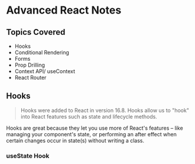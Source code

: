 # Advanced React Notes

## Topics Covered

- Hooks
- Conditional Rendering
- Forms
- Prop Drilling
- Context API/ useContext
- React Router

## Hooks

> Hooks were added to React in version 16.8.
> Hooks allow us to "hook" into React features such as state and lifecycle methods.

Hooks are great because they let you use more of React's features – like managing your component's state, or performing an after effect when certain changes occur in state(s) without writing a class. <br>

### useState Hook
